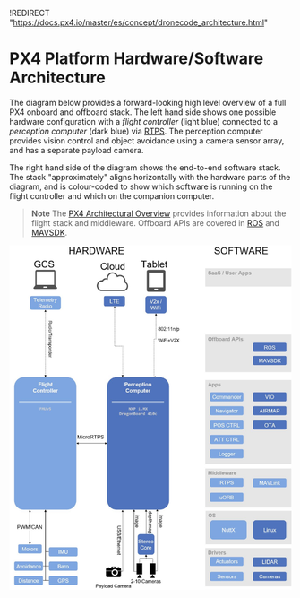 !REDIRECT "https://docs.px4.io/master/es/concept/dronecode_architecture.html"

# PX4 Platform Hardware/Software Architecture

The diagram below provides a forward-looking high level overview of a full PX4 onboard and offboard stack. The left hand side shows one possible hardware configuration with a *flight controller* (light blue) connected to a *perception computer* (dark blue) via [RTPS](../middleware/micrortps.md). The perception computer provides vision control and object avoidance using a camera sensor array, and has a separate payload camera.

The right hand side of the diagram shows the end-to-end software stack. The stack "approximately" aligns horizontally with the hardware parts of the diagram, and is colour-coded to show which software is running on the flight controller and which on the companion computer.

> **Note** The [PX4 Architectural Overview](../concept/architecture.md) provides information about the flight stack and middleware. Offboard APIs are covered in [ROS](../ros/README.md) and [MAVSDK](https://mavsdk.mavlink.io/develop/en/index.html).

![PX4 Platform architecture](../../assets/diagrams/dronecode_platform_architecture.jpg)

<!-- The drawing is on draw.io: https://drive.google.com/file/d/14sgSpcs7NcBatW-qn0dLtyMHvwNMSSlm/view?usp=sharing. Request access from dev team. -->